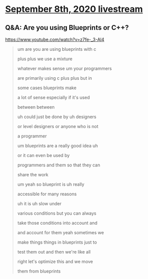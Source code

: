 # [September 8th, 2020 livestream](../2020-09-08.md)
## Q&A: Are you using Blueprints or C++?
https://www.youtube.com/watch?v=z7fe-_3-Al4
> um are you are using blueprints with c
> 
> plus plus we use a mixture
> 
> whatever makes sense um your programmers
> 
> are primarily using c plus plus but in
> 
> some cases blueprints make
> 
> a lot of sense especially if it's used
> 
> between between
> 
> uh could just be done by uh designers
> 
> or level designers or anyone who is not
> 
> a programmer
> 
> um blueprints are a really good idea uh
> 
> or it can even be used by
> 
> programmers and them so that they can
> 
> share the work
> 
> um yeah so blueprint is uh really
> 
> accessible for many reasons
> 
> uh it is uh slow under
> 
> various conditions but you can always
> 
> take those conditions into account and
> 
> and account for them yeah sometimes we
> 
> make things things in blueprints just to
> 
> test them out and then we're like all
> 
> right let's optimize this and we move
> 
> them from blueprints
> 
